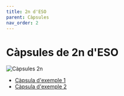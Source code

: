 ```yaml
---
title: 2n d'ESO
parent: Càpsules
nav_order: 2
---
```


# Càpsules de 2n d'ESO

![Càpsules 2n](https://placehold.co/600x200?text=2n+d'ESO)

- [Càpsula d'exemple 1](#)
- [Càpsula d'exemple 2](#)
